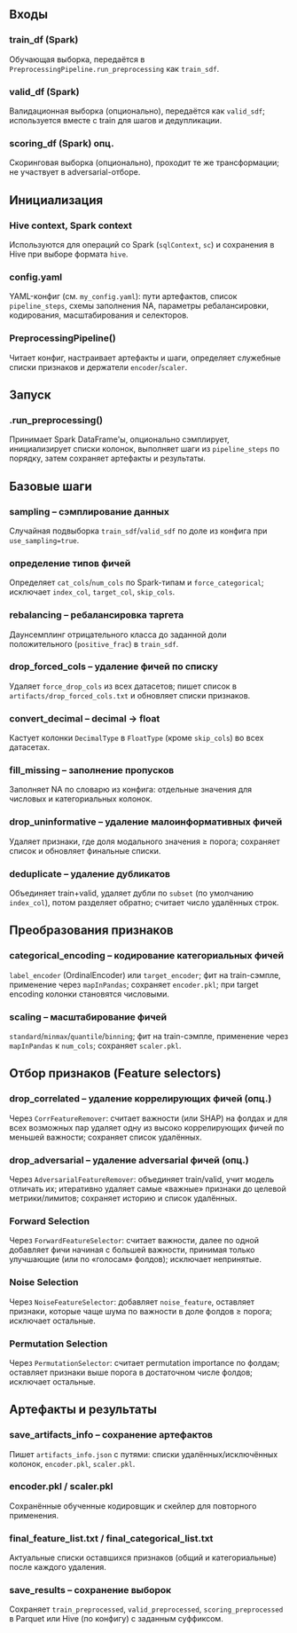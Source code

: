 ## Входы

### train_df (Spark)
Обучающая выборка, передаётся в `PreprocessingPipeline.run_preprocessing` как `train_sdf`.

### valid_df (Spark)
Валидационная выборка (опционально), передаётся как `valid_sdf`; используется вместе с train для шагов и дедупликации.

### scoring_df (Spark) опц.
Скоринговая выборка (опционально), проходит те же трансформации; не участвует в adversarial-отборе.

## Инициализация

### Hive context, Spark context
Используются для операций со Spark (`sqlContext`, `sc`) и сохранения в Hive при выборе формата `hive`.

### config.yaml
YAML-конфиг (см. `my_config.yaml`): пути артефактов, список `pipeline_steps`, схемы заполнения NA, параметры ребалансировки, кодирования, масштабирования и селекторов.

### PreprocessingPipeline()
Читает конфиг, настраивает артефакты и шаги, определяет служебные списки признаков и держатели `encoder`/`scaler`.

## Запуск

### .run_preprocessing()
Принимает Spark DataFrame'ы, опционально сэмплирует, инициализирует списки колонок, выполняет шаги из `pipeline_steps` по порядку, затем сохраняет артефакты и результаты.

## Базовые шаги

### sampling – сэмплирование данных
Случайная подвыборка `train_sdf`/`valid_sdf` по доле из конфига при `use_sampling=true`.

### определение типов фичей
Определяет `cat_cols`/`num_cols` по Spark-типам и `force_categorical`; исключает `index_col`, `target_col`, `skip_cols`.

### rebalancing – ребалансировка таргета
Даунсемплинг отрицательного класса до заданной доли положительного (`positive_frac`) в `train_sdf`.

### drop_forced_cols – удаление фичей по списку
Удаляет `force_drop_cols` из всех датасетов; пишет список в `artifacts/drop_forced_cols.txt` и обновляет списки признаков.

### convert_decimal – decimal → float
Кастует колонки `DecimalType` в `FloatType` (кроме `skip_cols`) во всех датасетах.

### fill_missing – заполнение пропусков
Заполняет NA по словарю из конфига: отдельные значения для числовых и категориальных колонок.

### drop_uninformative – удаление малоинформативных фичей
Удаляет признаки, где доля модального значения ≥ порога; сохраняет список и обновляет финальные списки.

### deduplicate – удаление дубликатов
Объединяет train+valid, удаляет дубли по `subset` (по умолчанию `index_col`), потом разделяет обратно; считает число удалённых строк.

## Преобразования признаков

### categorical_encoding – кодирование категориальных фичей
`label_encoder` (OrdinalEncoder) или `target_encoder`; фит на train-сэмпле, применение через `mapInPandas`; сохраняет `encoder.pkl`; при target encoding колонки становятся числовыми.

### scaling – масштабирование фичей
`standard`/`minmax`/`quantile`/`binning`; фит на train-сэмпле, применение через `mapInPandas` к `num_cols`; сохраняет `scaler.pkl`.

## Отбор признаков (Feature selectors)

### drop_correlated – удаление коррелирующих фичей (опц.)
Через `CorrFeatureRemover`: считает важности (или SHAP) на фолдах и для всех возможных пар удаляет одну из высоко коррелирующих фичей по меньшей важности; сохраняет список удалённых.

### drop_adversarial – удаление adversarial фичей (опц.)
Через `AdversarialFeatureRemover`: объединяет train/valid, учит модель отличать их; итеративно удаляет самые «важные» признаки до целевой метрики/лимитов; сохраняет историю и список удалённых.

### Forward Selection
Через `ForwardFeatureSelector`: считает важности, далее по одной добавляет фичи начиная с большей важности, принимая только улучшающие (или по «голосам» фолдов); исключает непринятые.

### Noise Selection
Через `NoiseFeatureSelector`: добавляет `noise_feature`, оставляет признаки, которые чаще шума по важности в доле фолдов ≥ порога; исключает остальные.

### Permutation Selection
Через `PermutationSelector`: считает permutation importance по фолдам; оставляет признаки выше порога в достаточном числе фолдов; исключает остальные.

## Артефакты и результаты

### save_artifacts_info – сохранение артефактов
Пишет `artifacts_info.json` с путями: списки удалённых/исключённых колонок, `encoder.pkl`, `scaler.pkl`.

### encoder.pkl / scaler.pkl
Сохранённые обученные кодировщик и скейлер для повторного применения.

### final_feature_list.txt / final_categorical_list.txt
Актуальные списки оставшихся признаков (общий и категориальные) после каждого удаления.

### save_results – сохранение выборок
Сохраняет `train_preprocessed`, `valid_preprocessed`, `scoring_preprocessed` в Parquet или Hive (по конфигу) с заданным суффиксом.


